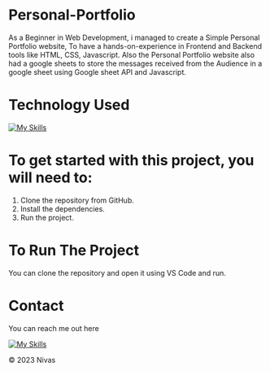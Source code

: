 # Personal-Portfolio
As a Beginner in Web Development, i managed to create a Simple Personal Portfolio website, To have a hands-on-experience in Frontend and Backend tools like HTML, CSS, Javascript. Also the Personal Portfolio website also had a google sheets to store the messages received from the Audience in a google sheet using Google sheet API and Javascript.


# Technology Used

[![My Skills](https://skillicons.dev/icons?i=html,css,js)](#)


# To get started with this project, you will need to:

1. Clone the repository from GitHub.
2. Install the dependencies.
3. Run the project.


# To Run The Project
You can clone the repository and open it using VS Code and run.

# Contact

You can reach me out here

[![My Skills](https://skillicons.dev/icons?i=linkedin)](https://www.linkedin.com/in/nivas-r-21257a205/)


© 2023 Nivas
